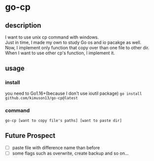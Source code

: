 # go-cp
## description
I want to use unix cp command with windows.  
Just in time, I made my own to study Go os and io pacakge as well.  
Now, I implement only function that copy over than one file to other dir.  
When I want to use other cp's function, I implement it.  
## usage
### install
you need to Go1.16+(because I don't use ioutil package)
``` go install github.com/kimuson13/go-cp@latest ```
### command 
```go-cp [want to copy file's paths] [want to paste dir]```
## Future Prospect
- [ ] paste file with difference name than before
- [ ] some flags such as overwrite, create backup and so on...

